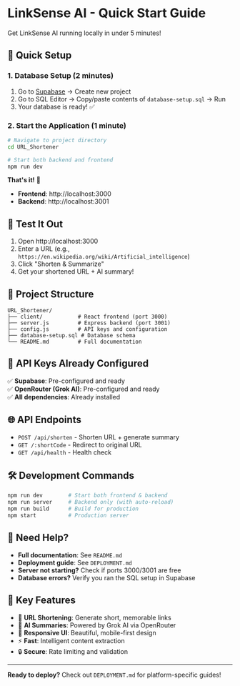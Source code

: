 # LinkSense AI - Quick Start Guide

Get LinkSense AI running locally in under 5 minutes!

## 🚀 Quick Setup

### 1. Database Setup (2 minutes)
1. Go to [Supabase](https://supabase.com) → Create new project
2. Go to SQL Editor → Copy/paste contents of `database-setup.sql` → Run
3. Your database is ready! ✅

### 2. Start the Application (1 minute)
```bash
# Navigate to project directory
cd URL_Shortener

# Start both backend and frontend
npm run dev
```

**That's it!** 🎉

- **Frontend**: http://localhost:3000
- **Backend**: http://localhost:3001

## 🧪 Test It Out

1. Open http://localhost:3000
2. Enter a URL (e.g., `https://en.wikipedia.org/wiki/Artificial_intelligence`)
3. Click "Shorten & Summarize"
4. Get your shortened URL + AI summary!

## 📁 Project Structure

```
URL_Shortener/
├── client/           # React frontend (port 3000)
├── server.js         # Express backend (port 3001)
├── config.js         # API keys and configuration
├── database-setup.sql # Database schema
└── README.md         # Full documentation
```

## 🔑 API Keys Already Configured

✅ **Supabase**: Pre-configured and ready  
✅ **OpenRouter (Grok AI)**: Pre-configured and ready  
✅ **All dependencies**: Already installed

## 🌐 API Endpoints

- `POST /api/shorten` - Shorten URL + generate summary
- `GET /:shortCode` - Redirect to original URL
- `GET /api/health` - Health check

## 🛠️ Development Commands

```bash
npm run dev        # Start both frontend & backend
npm run server     # Backend only (with auto-reload)
npm run build      # Build for production
npm start          # Production server
```

## 🚨 Need Help?

- **Full documentation**: See `README.md`
- **Deployment guide**: See `DEPLOYMENT.md`
- **Server not starting?** Check if ports 3000/3001 are free
- **Database errors?** Verify you ran the SQL setup in Supabase

## 🎯 Key Features

- 🔗 **URL Shortening**: Generate short, memorable links
- 🤖 **AI Summaries**: Powered by Grok AI via OpenRouter
- 📱 **Responsive UI**: Beautiful, mobile-first design
- ⚡ **Fast**: Intelligent content extraction
- 🔒 **Secure**: Rate limiting and validation

---

**Ready to deploy?** Check out `DEPLOYMENT.md` for platform-specific guides!
